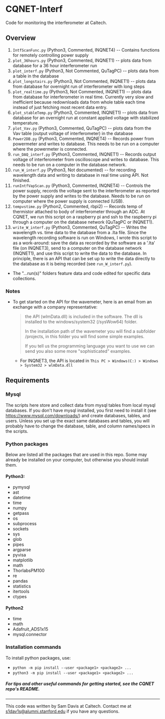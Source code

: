# CQNET-Interf
Code for monitoring the interferometer at Caltech.


## Overview
1. `IntfScanFunc.py` (Python3, Commented, INQNET4) -- Contains functions for remotely controlling power supply
2. `plot_36hours.py` (Python3, Commented, INQNET1) -- plots data from database for a 36 hour interferometer run
3. `plot_interf.py` (Python3, Not Commented, QuTagPC) -- plots data from a table in the database
4. `plot_longstairs.py` (Python3, Not Commented, INQNET1) -- plots data from database for overnight run of interferometer with long steps
5. `plot_realtime.py` (Python3, Not Commented, INQNET1) -- plots data from database for interferometer in real time.
Currently very slow and inefficient because redownloads data from whole table each time instead of just fetching most recent data entry.
6. `plot_stableTemp.py` (Python3, Commented, INQNET1) -- plots data from database for an overnight run at constant applied voltage with stabilized temperature.
7. `plot_Vav.py` (Python3, Commented, QuTagPC) -- plots data from the Vav table (output voltage of interferometer) in the database
8. `Power2DB.py` (Python3, Commented, INQNET4) -- Records power from powermeter and writes to database. This needs to be run on a computer where the powermeter is connected.
9. `run_DAQ_interf.py` (Python3, Commented, INQNET1) -- Records output voltage of interferometer from oscilloscope and writes to database. This needs to be run on a computer in the database network.
10. `run_W_interf.py` (Python3, Not documented) -- for recording wavelength data and writing to database in real time using API. Not finished.
11. `runIntfVapScan.py` (Python3, Commented, INQNET4) -- Controls the power supply, records the voltage sent to the interferometer as reported by the power supply and writes to the database. Needs to be run on computer where the power supply is connected (USB).
12. `tempvstime.py` (Python2, Commented, rbpi2) -- Records temp of thermistor attached to body of interferometer through an ADC. At CQNET, we run this script on a raspberry pi and ssh to the raspberry pi through a computer on the database network (QuTagPC or INQNET1).
13. `write_W_interf.py` (Python3, Commented, QuTagPC) -- Writes the wavelength vs. time data to the database from a .lta file.  Since the wavelength recording software is run on Windows, I wrote this script to as a work-around: save the data as recorded by the software as a '.lta' file (on INQNET3), send to a computer on the database network (INQNET1), and use this script to write the data to the database. In principle, there is an API that can be set up to write the data directly to the database as it is being recorded (see `run_W_interf.py`).

* The "...run(s)" folders feature data and code edited for specific data collections.

### Notes
* To get started on the API for the wavemeter, here is an email from an exchange with a company representative:
    > the API (wlmData.dll) is included in the software. The dll is installed
    > to the windows/system32 (/sysWow64) folder.
    >
    > In the installation path of the wavemeter you will find a subfolder
    > /projects, in this folder you will find some simple examples.
    >
    > If you tell us the programming language you want to use we can send you
    > also some more "sophisticated" examples.
    
    - For INQNET3, the API is located in `This PC > Windows(C:) > Windows > System32 > wlmData.dll`


## Requirements
### Mysql
The scripts here store and collect data from mysql tables from local mysql databases. If you don't have
mysql installed, you first need to install it (see https://www.mysql.com/downloads/) and create databases, tables, and users. Unless you set up the exact same databases and tables, you will probably have to change the database, table, and column names/specs in the scripts.

### Python packages
Below are listed all the packages that are used in this repo. Some may already be installed on your computer, but otherwise you should install them.
#### Python3:
* pymysql
* ast
* datetime
* time
* numpy
* getpass
* os
* subprocess
* sockets
* sys
* glob
* pipes
* argparse
* pyvisa
* matplotlib
* math
* ThorlabsPM100
* re
* pandas
* statistics
* itertools
* ctypes

#### Python2
* time
* math
* Adafruit_ADS1x15
* mysql.connector

### Installation commands
To install python packages, use:
* `python -m pip install --user <package1> <package2> ...`
* `python3 -m pip install --user <package1> <package2> ...`

##### For tips and other useful commands for getting started, see the CQNET repo's README.
---
This code was written by Sam Davis at Caltech. Contact me at s1dav1s@alumni.stanford.edu if you have any questions.
